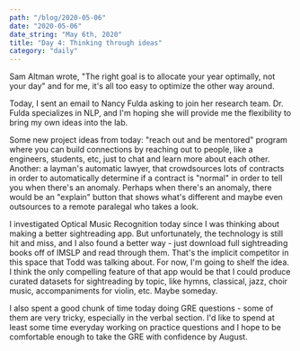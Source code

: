 ```yaml
---
path: "/blog/2020-05-06"
date: "2020-05-06"
date_string: "May 6th, 2020"
title: "Day 4: Thinking through ideas"
category: "daily"
---
```


Sam Altman wrote, "The right goal is to allocate your year optimally, not your day" and for me, it's all too easy to optimize the other way around.

Today, I sent an email to Nancy Fulda asking to join her research team.  Dr. Fulda specializes in NLP, and I'm hoping she will provide me the flexibility to bring my own ideas into the lab.

Some new project ideas from today: "reach out and be mentored" program where you can build connections by reaching out to people, like a engineers, students, etc, just to chat and learn more about each other. Another: a layman's automatic lawyer, that crowdsources lots of contracts in order to automatically determine if a contract is "normal" in order to tell you when there's an anomaly.  Perhaps when there's an anomaly, there would be an "explain" button that shows what's different and maybe even outsources to a remote paralegal who takes a look.

I investigated Optical Music Recognition today since I was thinking about making a better sightreading app.  But unfortunately, the technology is still hit and miss, and I also found a better way - just download full sightreading books off of IMSLP and read through them.  That's the implicit competitor in this space that Todd was talking about.  For now, I'm going to shelf the idea. I think the only compelling feature of that app would be that I could produce curated datasets for sightreading by topic, like hymns, classical, jazz, choir music, accompaniments for violin, etc.  Maybe someday.

I also spent a good chunk of time today doing GRE questions - some of them are very tricky, especially in the verbal section.  I'd like to spend at least some time everyday working on practice questions and I hope to be comfortable enough to take the GRE with confidence by August.
